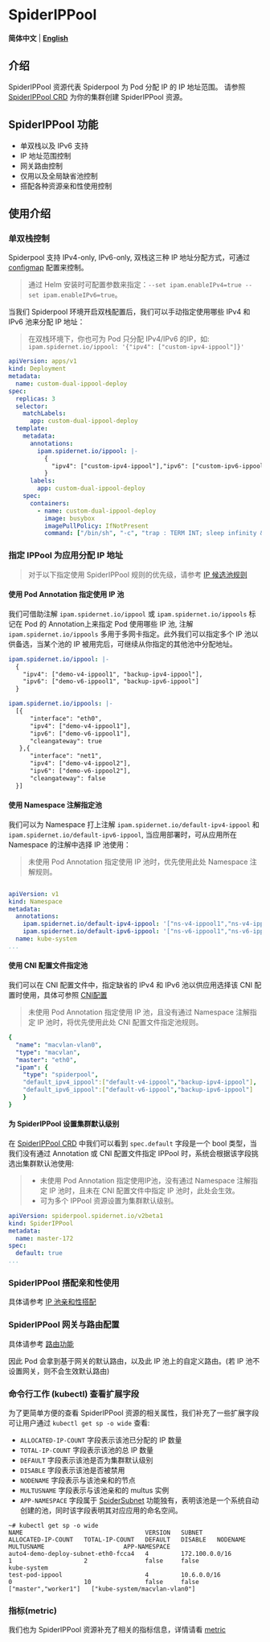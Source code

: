 # SpiderIPPool

**简体中文** | [**English**](./spider-ippool.md)

## 介绍

SpiderIPPool 资源代表 Spiderpool 为 Pod 分配 IP 的 IP 地址范围。 请参照 [SpiderIPPool CRD](./../reference/crd-spiderippool.md) 为你的集群创建 SpiderIPPool 资源。

## SpiderIPPool 功能

- 单双栈以及 IPv6 支持
- IP 地址范围控制
- 网关路由控制
- 仅用以及全局缺省池控制
- 搭配各种资源亲和性使用控制

## 使用介绍

### 单双栈控制

Spiderpool 支持 IPv4-only, IPv6-only, 双栈这三种 IP 地址分配方式，可通过 [configmap](./../reference/configmap.md) 配置来控制。

> 通过 Helm 安装时可配置参数来指定：`--set ipam.enableIPv4=true --set ipam.enableIPv6=true`。

当我们 Spiderpool 环境开启双栈配置后，我们可以手动指定使用哪些 IPv4 和 IPv6 池来分配 IP 地址：

> 在双栈环境下，你也可为 Pod 只分配 IPv4/IPv6 的IP，如: `ipam.spidernet.io/ippool: '{"ipv4": ["custom-ipv4-ippool"]}'`

```yaml
apiVersion: apps/v1
kind: Deployment
metadata:
  name: custom-dual-ippool-deploy
spec:
  replicas: 3
  selector:
    matchLabels:
      app: custom-dual-ippool-deploy
  template:
    metadata:
      annotations:
        ipam.spidernet.io/ippool: |-
          {
            "ipv4": ["custom-ipv4-ippool"],"ipv6": ["custom-ipv6-ippool"]
          }
      labels:
        app: custom-dual-ippool-deploy
    spec:
      containers:
        - name: custom-dual-ippool-deploy
          image: busybox
          imagePullPolicy: IfNotPresent
          command: ["/bin/sh", "-c", "trap : TERM INT; sleep infinity & wait"]
```

### 指定 IPPool 为应用分配 IP 地址

> 对于以下指定使用 SpiderIPPool 规则的优先级，请参考 [IP 候选池规则](./../concepts/ipam-zh_CN.md#获取候选池)

#### 使用 Pod Annotation 指定使用 IP 池

我们可借助注解 `ipam.spidernet.io/ippool` 或 `ipam.spidernet.io/ippools` 标记在 Pod 的 Annotation上来指定 Pod 使用哪些 IP 池, 注解 `ipam.spidernet.io/ippools` 多用于多网卡指定。此外我们可以指定多个 IP 池以供备选，当某个池的 IP 被用完后，可继续从你指定的其他池中分配地址。

```yaml
ipam.spidernet.io/ippool: |-
  {
    "ipv4": ["demo-v4-ippool1", "backup-ipv4-ippool"],
    "ipv6": ["demo-v6-ippool1", "backup-ipv6-ippool"]
  }
```

```yaml
ipam.spidernet.io/ippools: |-
  [{
      "interface": "eth0",
      "ipv4": ["demo-v4-ippool1"],
      "ipv6": ["demo-v6-ippool1"],
      "cleangateway": true
   },{
      "interface": "net1",
      "ipv4": ["demo-v4-ippool2"],
      "ipv6": ["demo-v6-ippool2"],
      "cleangateway": false
  }]
```

#### 使用 Namespace 注解指定池

我们可以为 Namespace 打上注解 `ipam.spidernet.io/default-ipv4-ippool` 和 `ipam.spidernet.io/default-ipv6-ippool`, 当应用部署时，可从应用所在 Namespace 的注解中选择 IP 池使用：

> 未使用 Pod Annotation 指定使用 IP 池时，优先使用此处 Namespace 注解规则。

```yaml

apiVersion: v1
kind: Namespace
metadata:
  annotations:
    ipam.spidernet.io/default-ipv4-ippool: '["ns-v4-ippool1","ns-v4-ippool2"]'
    ipam.spidernet.io/default-ipv6-ippool: '["ns-v6-ippool1","ns-v6-ippool2"]'
  name: kube-system
...
```

#### 使用 CNI 配置文件指定池

我们可以在 CNI 配置文件中，指定缺省的 IPv4 和 IPv6 池以供应用选择该 CNI 配置时使用，具体可参照 [CNI配置](./../reference/plugin-ipam.md)

> 未使用 Pod Annotation 指定使用 IP 池，且没有通过 Namespace 注解指定 IP 池时，将优先使用此处 CNI 配置文件指定池规则。

```yaml
{
  "name": "macvlan-vlan0",
  "type": "macvlan",
  "master": "eth0",
  "ipam": {
    "type": "spiderpool",
    "default_ipv4_ippool":["default-v4-ippool","backup-ipv4-ippool"],
    "default_ipv6_ippool":["default-v6-ippool","backup-ipv6-ippool"]
    }
}
```

#### 为 SpiderIPPool 设置集群默认级别

在 [SpiderIPPool CRD](./../reference/crd-spiderippool.md) 中我们可以看到 `spec.default` 字段是一个 bool 类型，当我们没有通过 Annotation 或 CNI 配置文件指定 IPPool 时，系统会根据该字段挑选出集群默认池使用:

> - 未使用 Pod Annotation 指定使用IP池，没有通过 Namespace 注解指定 IP 池时，且未在 CNI 配置文件中指定 IP 池时，此处会生效。
> - 可为多个 IPPool 资源设置为集群默认级别。

```yaml
apiVersion: spiderpool.spidernet.io/v2beta1
kind: SpiderIPPool
metadata:
  name: master-172
spec:
  default: true
...
```

### SpiderIPPool 搭配亲和性使用

具体请参考 [IP 池亲和性搭配](./spider-affinity-zh_CN.md)

### SpiderIPPool 网关与路由配置

具体请参考 [路由功能](./route-zh_CN.md)

因此 Pod 会拿到基于网关的默认路由，以及此 IP 池上的自定义路由。(若 IP 池不设置网关，则不会生效默认路由)

### 命令行工作 (kubectl) 查看扩展字段

为了更简单方便的查看 SpiderIPPool 资源的相关属性，我们补充了一些扩展字段可让用户通过 `kubectl get sp -o wide` 查看:

- `ALLOCATED-IP-COUNT` 字段表示该池已分配的 IP 数量
- `TOTAL-IP-COUNT` 字段表示该池的总 IP 数量
- `DEFAULT` 字段表示该池是否为集群默认级别
- `DISABLE` 字段表示该池是否被禁用
- `NODENAME` 字段表示与该池亲和的节点
- `MULTUSNAME` 字段表示与该池亲和的 multus 实例
- `APP-NAMESPACE` 字段属于 [SpiderSubnet](./spider-subnet-zh_CN.md) 功能独有，表明该池是一个系统自动创建的池，同时该字段表明其对应应用的命名空间。

```shell
~# kubectl get sp -o wide  
NAME                                  VERSION   SUBNET                    ALLOCATED-IP-COUNT   TOTAL-IP-COUNT   DEFAULT   DISABLE   NODENAME               MULTUSNAME                      APP-NAMESPACE
auto4-demo-deploy-subnet-eth0-fcca4   4         172.100.0.0/16            1                    2                false     false                                                            kube-system
test-pod-ippool                       4         10.6.0.0/16               0                    10               false     false     ["master","worker1"]   ["kube-system/macvlan-vlan0"]   
```

### 指标(metric)

我们也为 SpiderIPPool 资源补充了相关的指标信息，详情请看 [metric](./../reference/metrics.md)

